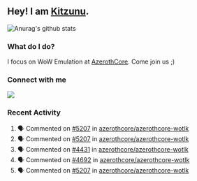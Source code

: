 ## Hey! I am [Kitzunu](https://Github.com/Kitzunu).

![Anurag's github stats](https://github-readme-stats.kitzunu.vercel.app/api?username=Kitzunu&show_icons=true)

### What do I do?

I focus on WoW Emulation at [AzerothCore](https://Github.com/AzerothCore). Come join us ;)

### Connect with me
[![](https://img.shields.io/badge/AzerothCore%20Discord-Connect%20with%20me!-green)](https://discord.com/invite/gkt4y2x)

### Recent Activity

<!--START_SECTION:activity-->
1. 🗣 Commented on [#5207](https://github.com/azerothcore/azerothcore-wotlk/issues/5207) in [azerothcore/azerothcore-wotlk](https://github.com/azerothcore/azerothcore-wotlk)
2. 🗣 Commented on [#5207](https://github.com/azerothcore/azerothcore-wotlk/issues/5207) in [azerothcore/azerothcore-wotlk](https://github.com/azerothcore/azerothcore-wotlk)
3. 🗣 Commented on [#4431](https://github.com/azerothcore/azerothcore-wotlk/issues/4431) in [azerothcore/azerothcore-wotlk](https://github.com/azerothcore/azerothcore-wotlk)
4. 🗣 Commented on [#4692](https://github.com/azerothcore/azerothcore-wotlk/issues/4692) in [azerothcore/azerothcore-wotlk](https://github.com/azerothcore/azerothcore-wotlk)
5. 🗣 Commented on [#5207](https://github.com/azerothcore/azerothcore-wotlk/issues/5207) in [azerothcore/azerothcore-wotlk](https://github.com/azerothcore/azerothcore-wotlk)
<!--END_SECTION:activity-->
